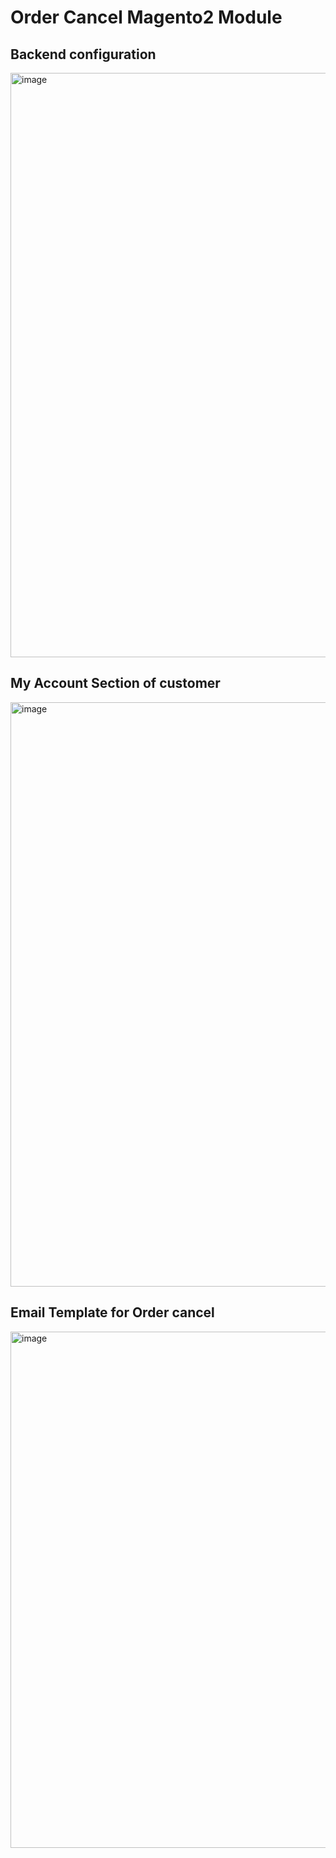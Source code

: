 # Order Cancel Magento2 Module


## Backend configuration

<img width="935" alt="image" src="https://user-images.githubusercontent.com/39663362/196942836-75b086d7-d692-43ac-946c-9ef469611f5c.png">

## My Account Section of customer

<img width="935" alt="image" src="https://user-images.githubusercontent.com/39663362/196942959-55d91f98-a8eb-4686-9db7-da590bf91a91.png">

## Email Template for Order cancel

<img width="826" alt="image" src="https://user-images.githubusercontent.com/39663362/196943086-cb5fffa1-3616-435b-b438-398283fe5bb6.png">
